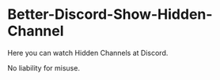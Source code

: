 # Better-Discord-Show-Hidden-Channel
Here you can watch Hidden Channels at Discord. 


No liability for misuse.
